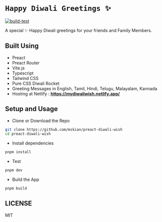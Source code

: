 # `Happy Diwali Greetings ✨`

[![build-test](https://github.com/mskian/preact-diwali-wish/actions/workflows/build.yml/badge.svg)](https://github.com/mskian/preact-diwali-wish/actions/workflows/build.yml)  

A special ✨ Happy Diwali greetings for your friends and Family Members.  

## Built Using

- Preact
- Preact Router
- Vite.js
- Typescript
- Tailwind CSS
- Pure CSS Diwali Rocket
- Greeting Messages in English, Tamil, Hindi, Telugu, Malayalam, Kannada
- Hosting at Netlify : **<https://mydiwaliwish.netlify.app/>**  

## Setup and Usage

- Clone or Download the Repo

```sh
git clone https://github.com/mskian/preact-diwali-wish
cd preact-diwali-wish
```

- Install dependencies

```sh
pnpm install
```

- Test

```sh
pnpm dev
```

- Build the App

```sh
pnpm build
```

## LICENSE

MIT
